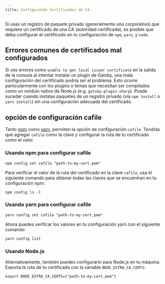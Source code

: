 ```yaml
---
title: Configurando Certificados de CA
---
```


Si usas un registro de paquete privado (generalmente uno corporativo) que requiere un certificado de una CA (autoridad certificada), es posible que deba configurar el certificado en tu configuración de `npm`, `yarn`, y `node`.

## Errores comunes de certificados mal configurados

Si ves errores como `unable to get local issuer certificate` en la salida de la consola al intentar instalar un plugin de Gatsby, una mala configuración del certificado podría ser el problema. Esto ocurre particularmente con los plugins o temas que necesitan ser compilados como un módulo nativo de Node.js (e.g. `gatsby-plugin-sharp`). Puede suceder cuando instalas paquetes de un registro privado (vía `npm install` o `yarn install`) sin una configuración adecuada del certificado.

## opción de configuración cafile

Tanto [npm](https://docs.npmjs.com/misc/config#cafile) como [yarn](https://yarnpkg.com/lang/en/docs/cli/config/), permiten la opción de configuración `cafile`. Tendrás que agregar `cafile` como la clave y configurar la ruta de tu certificado como el valor.

### Usando npm para configurar cafile

```shell
npm config set cafile "path-to-my-cert.pem"
```

Para verificar el valor de la ruta del certificado en la clave `cafile`, usa el siguiente comando para obtener todas las claves que se encuentran en tu configuración npm:

```shell
npm config ls -l
```

### Usando yarn para configurar cafile

```shell
yarn config set cafile "path-to-my-cert.pem"
```

Ahora puedes verificar los valores en tu configuración yarn con el siguiente comando:

```shell
yarn config list
```

### Usando Node.js

Alternativamente, también puedes configurarlo para Node.js en tu máquina. Exporta la ruta de tu certificado con la variable `NODE_EXTRA_CA_CERTS`:

```shell
export NODE_EXTRA_CA_CERTS=["path-to-my-cert.pem"]
```
